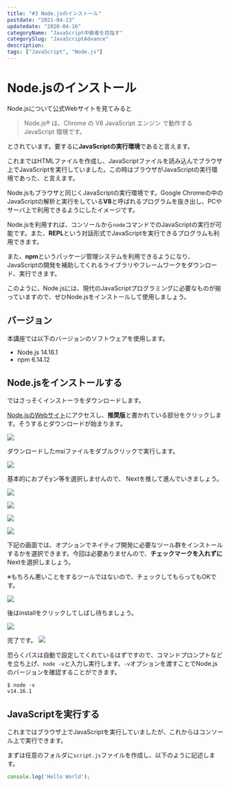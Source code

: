 ```yaml
---
title: "#3 Node.jsのインストール"
postdate: "2021-04-13"
updatedate: "2020-04-16"
categoryName: "JavaScript中級者を目指す"
categorySlug: "JavaScriptAdvance"
description: 
tags: ["JavaScript", "Node.js"]
---
```


# Node.jsのインストール

Node.jsについて公式Webサイトを見てみると

> Node.js® は、Chrome の V8 JavaScript エンジン で動作する JavaScript 環境です。

とされています。要するに**JavaScriptの実行環境**であると言えます。

これまではHTMLファイルを作成し、JavaScriptファイルを読み込んでブラウザ上でJavaScriptを実行していました。この時はブラウザがJavaScriptの実行環境であった、と言えます。

Node.jsもブラウザと同じくJavaScriptの実行環境です。Google Chromeの中のJavaScriptの解析と実行をしている**V8**と呼ばれるプログラムを抜き出し、PCやサーバ上で利用できるようにしたイメージです。

Node.jsを利用すれば、コンソールから`node`コマンドでのJavaScriptの実行が可能です。また、**REPL**という対話形式でJavaScriptを実行できるプログラムも利用できます。

また、**npm**というパッケージ管理システムを利用できるようになり、JavaScriptの開発を補助してくれるライブラリやフレームワークをダウンロード、実行できます。

このように、Node.jsには、現代のJavaScriptプログラミングに必要なものが揃っていますので、ぜひNode.jsをインストールして使用しましょう。

## バージョン

本講座では以下のバージョンのソフトウェアを使用します。

- Node.js 14.16.1
- npm 6.14.12

## Node.jsをインストールする

ではさっそくインストーラをダウンロードします。

[Node.jsのWebサイト](https://nodejs.org/ja/)にアクセスし、**推奨版**と書かれている部分をクリックします。そうするとダウンロードが始まります。

![](./images/image01.jpg)

ダウンロードしたmsiファイルをダブルクリックで実行します。

![](./images/image02.jpg)

基本的におプそyン等を選択しませんので、
Nextを推して進んでいきましょう。

![](./images/image03.jpg)

![](./images/image04.jpg)

![](./images/image05.jpg)

![](./images/image06.jpg)

下記の画面では、オプションでネイティブ開発に必要なツール群をインストールするかを選択できます。今回は必要ありませんので、**チェックマークを入れずに**Nextを選択しましょう。

※もちろん悪いことをするツールではないので、チェックしてもらってもOKです。

![](./images/image07.jpg)

後はinstallをクリックしてしばし待ちましょう。

![](./images/image08.jpg)

完了です。
![](./images/image09.jpg)

恐らくパスは自動で設定してくれているはずですので、コマンドプロンプトなどを立ち上げ、`node -v`と入力し実行します。`-v`オプションを渡すことでNode.jsのバージョンを確認することができます。

```
$ node -v
v14.16.1
```

## JavaScriptを実行する

これまではブラウザ上でJavaScriptを実行していましたが、これからはコンソール上で実行できます。

まずは任意のフォルダに`script.js`ファイルを作成し、以下のように記述します。

```script.js
console.log('Hello World');
```

